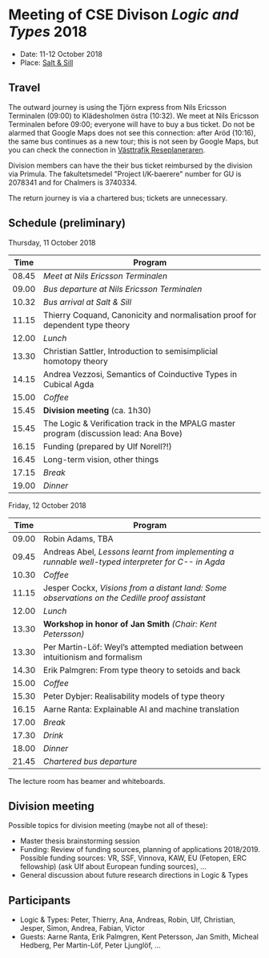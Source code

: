 # Meeting of CSE Divison _Logic and Types_ 2018

- Date: 11-12 October 2018
- Place: [Salt & Sill](http://www.saltosill.se/)

## Travel

The outward journey is using the Tjörn express from Nils Ericsson Terminalen (09:00) to Klädesholmen östra (10:32).
We meet at Nils Ericsson Terminalen before 09:00; everyone will have to buy a bus ticket.
Do not be alarmed that Google Maps does not see this connection: after Aröd (10:16), the same bus continues as a new tour; this is not seen by Google Maps, but you can check the connection in [Västtrafik Reseplaneraren](https://www.vasttrafik.se/reseplanering/reseplaneraren/).

Division members can have the their bus ticket reimbursed by the division via Primula.
The fakultetsmedel "Project I/K-baerere" number for GU is 2078341 and for Chalmers is 3740334.

The return journey is via a chartered bus; tickets are unnecessary.

## Schedule (preliminary)

Thursday, 11 October 2018

| Time | Program |
|---|---|
| 08.45 | _Meet at Nils Ericsson Terminalen_
| 09.00 | _Bus departure at Nils Ericsson Terminalen_
| 10.32 | _Bus arrival at Salt & Sill_
| 11.15 | Thierry Coquand, Canonicity and normalisation proof for dependent type theory
| 12.00 | _Lunch_
| 13.30 | Christian Sattler, Introduction to semisimplicial homotopy theory
| 14.15 | Andrea Vezzosi, Semantics of Coinductive Types in Cubical Agda
| 15.00 | _Coffee_
| 15.45 | __Division meeting__ (ca. 1h30)
| 15.45 | The Logic & Verification track in the MPALG master program (discussion lead: Ana Bove)
| 16.15 | Funding (prepared by Ulf Norell?!)
| 16.45 | Long-term vision, other things
| 17.15 | _Break_
| 19.00 | _Dinner_

Friday, 12 October 2018

| Time | Program |
|---|---|
| 09.00 | Robin Adams, TBA
| 09.45 | Andreas Abel, _Lessons learnt from implementing a runnable well-typed interpreter for C-- in Agda_
| 10.30 | _Coffee_
| 11.15 | Jesper Cockx, _Visions from a distant land: Some observations on the Cedille proof assistant_
| 12.00 | _Lunch_
| 13.30 | __Workshop in honor of Jan Smith__ _(Chair: Kent Petersson)_
| 13.30 | Per Martin-Löf: Weyl’s attempted mediation between intuitionism and formalism
| 14.30 | Erik Palmgren: From type theory to setoids and back
| 15.00 | _Coffee_
| 15.30 | Peter Dybjer: Realisability models of type theory
| 16.15 | Aarne Ranta: Explainable AI and machine translation
| 17.00 | _Break_
| 17.30 | _Drink_
| 18.00 | _Dinner_
| 21.45 | _Chartered bus departure_

The lecture room has beamer and whiteboards.

## Division meeting

Possible topics for division meeting (maybe not all of these):

- Master thesis brainstorming session
- Funding: Review of funding sources, planning of applications 2018/2019.
  Possible funding sources: VR, SSF, Vinnova, KAW, EU (Fetopen, ERC fellowship) (ask Ulf about European funding sources), ...
- General discussion about future research directions in Logic & Types

## Participants

- Logic & Types: Peter, Thierry, Ana, Andreas, Robin, Ulf, Christian, Jesper, Simon, Andrea, Fabian, Victor
- Guests: Aarne Ranta, Erik Palmgren, Kent Petersson, Jan Smith, Micheal Hedberg, Per Martin-Löf, Peter Ljunglöf, ...

